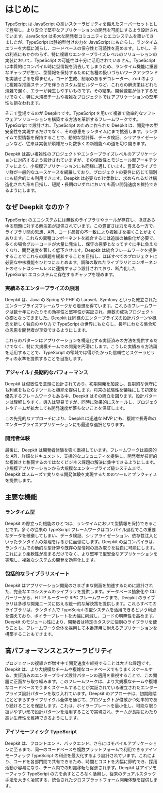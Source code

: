 # はじめに

TypeScript は JavaScript の高いスケーラビリティを備えたスーパーセットとして登場し、より安全で堅牢なアプリケーションの開発を可能にするよう設計されています。JavaScript は多大な開発者コミュニティとエコシステムを築いてきましたが、TypeScript は静的型付けの力を JavaScript にもたらし、ランタイムエラーを大幅に減らし、コードベースの保守性と可読性を高めます。しかし、その利点にもかかわらず、特に複雑なエンタープライズレベルのソリューションの実装において、TypeScript の可能性は十分に活用されていません。TypeScript は本質的にコンパイル時に型情報を消去してしまうため、ランタイム機能に重要なギャップが生じ、型情報を保持するために各種の扱いづらいワークアラウンドを実装せざるを得ません。コード生成、制限のあるデコレーター、Zod のように複雑な推論ステップを伴うカスタム型ビルダーなど、これらの解決策はどれも煩雑で遅く、エラーが発生しやすいものです。その結果、開発速度が低下するだけでなく、特に大規模チームや複雑なプロジェクトではアプリケーションの堅牢性も損なわれます。

そこで登場するのが Deepkit です。TypeScript を用いて複雑で効率的なソフトウェアソリューションを構築する方法を革新するフレームワークです。TypeScript で設計され、TypeScript のために作られた Deepkit は、開発中の型安全性を実現するだけでなく、その恩恵をランタイムにまで拡張します。ランタイムで型情報を保持することで、動的な型計算、データ検証、シリアライゼーションなど、従来は実装が煩雑だった数多くの新機能への道を切り開きます。

Deepkit は高い複雑性のプロジェクトやエンタープライズレベルのアプリケーションに対応するよう設計されていますが、その俊敏性とモジュール型アーキテクチャにより、小規模アプリケーションにも同様に適しています。豊富なライブラリ群が一般的なユースケースを網羅しており、プロジェクトの要件に応じて個別にも統合的にも利用できます。Deepkit は必要なだけ柔軟に、求められるだけ構造化された形を目指し、短期・長期のいずれにおいても高い開発速度を維持できるようにします。

## なぜ Deepkit なのか？

TypeScript のエコシステムには無数のライブラリやツールが存在し、ほぼあらゆる問題に対する解決策が提供されています。この豊富さは力を与える一方で、ライブラリ間の思想、API、コード品質の不一致により複雑さを招くことがよくあります。これらの異種コンポーネントを統合するには追加の抽象化が必要で、多くの場合グルーコードが大量に発生し、保守の悪夢となってすぐに手に負えなくなり、開発速度を著しく低下させます。Deepkit は統合フレームワークを提供することでこれらの課題を緩和することを目指し、ほぼすべてのプロジェクトに必要な中核機能をひとつにまとめます。調和の取れたライブラリとコンポーネントのセットはシームレスに連携するよう設計されており、断片化した TypeScript エコシステムに存在するギャップを埋めます。

### 実績あるエンタープライズの原則

Deepkit は、Java の Spring や PHP の Laravel、Symfony といった確立されたエンタープライズフレームワークから着想を得ています。これらのフレームワークは数十年にわたりその効率性と堅牢性が実証され、無数の成功プロジェクトの礎となってきました。Deepkit は同様のエンタープライズの設計パターンや概念を新しく独自のやり方で TypeScript の世界にもたらし、長年にわたる集合知の恩恵を開発者が享受できるようにします。

これらのパターンはアプリケーションを構造化する実証済みの方法を提供するだけでなく、特に大規模チームでの開発を円滑にします。こうした実績ある方法論を活用することで、TypeScript の領域では得がたかった信頼性とスケーラビリティの水準を提供することを目指します。

### アジャイル / 長期的なパフォーマンス

Deepkit は俊敏性を念頭に設計されており、初期開発を加速し、長期的な保守にも利点をもたらすツールと機能を提供します。将来の拡張性を犠牲にして初速を優先するフレームワークもある中、Deepkit はその両立を図ります。設計パターンは理解しやすく、導入は容易ですが、同時に効果的にスケールし、プロジェクトやチームが拡大しても開発速度が落ちないことを保証します。

この先見的なアプローチにより、Deepkit は迅速な MVP にも、複雑で長寿命のエンタープライズアプリケーションにも最適な選択となります。

### 開発者体験

最後に、Deepkit は開発者体験を強く重視しています。フレームワークは直感的な API、詳細なドキュメント、支援的なコミュニティを提供し、開発者が技術的な複雑さと格闘するのではなくビジネス課題の解決に集中できるようにします。小規模アプリケーションから大規模なエンタープライズ級システムまで、Deepkit はスムーズで実りある開発体験を実現するためのツールとプラクティスを提供します。

## 主要な機能

### ランタイム型

Deepkit の際立った機能のひとつは、ランタイムにおいて型情報を保持できることです。多くの従来の TypeScript フレームワークはコンパイル過程でこの重要なデータを破棄してしまい、データ検証、シリアライゼーション、依存性注入といったランタイムの処理をはるかに面倒にします。Deepkit の型コンパイラは、ランタイムでの動的な型計算や既存の型情報の読み取りを独自に可能にします。これにより柔軟性が高まるだけでなく、より堅牢で型安全なアプリケーションを実現し、複雑なシステムの開発を効率化します。

### 包括的なライブラリスイート

Deepkit はアプリケーション開発のさまざまな側面を加速するために設計された、完全なエコシステムのライブラリを提供します。データベース抽象化や CLI パーサーから、HTTP ルーターや RPC フレームワークまで、Deepkit のライブラリは多様な開発ニーズに応える統一的な解決策を提供します。これらすべてのライブラリは、ランタイムで TypeScript の型システムを活用できるという利点を備えており、ボイラープレートを大幅に削減し、コードの明瞭性を高めます。Deepkit のモジュール性により、開発者は特定のタスクに個別のライブラリを使うことも、フレームワーク全体を採用して本番運用に耐えるアプリケーションを構築することもできます。

## 高パフォーマンスとスケーラビリティ

プロジェクトの複雑さが増す中で開発速度を維持することは大きな課題です。Deepkit は、より大規模なチームや複雑なコードベースでもうまくスケールする、実証済みのエンタープライズ設計パターンの適用を重視することで、この問題に正面から取り組みます。このフレームワークは、より大規模なチームや複雑なコードベースでうまくスケールすることが実証されている確立されたエンタープライズ設計パターンを取り入れています。Deepkit のアプローチは、初期段階にとどまらずライフサイクル全体を通じて、プロジェクトが俊敏かつ効率的であり続けることを保証します。これは、ボイラープレートを最小化し、可能な限り扱いやすい形で設計パターンを活用することで実現され、チームが長期にわたり高い生産性を維持できるようにします。

### アイソモーフィック TypeScript

Deepkit は、フロントエンド、バックエンド、さらにはモバイルアプリケーションに至るまで、同一のコードベースを複数プラットフォームで利用できるアイソモーフィック TypeScript の利点を最大化するよう設計されています。これにより、コードを各部門間で共有できるため、時間とコストを大幅に節約でき、採用活動が容易になり、チーム内での知識移転も促進されます。Deepkit はアイソモーフィック TypeScript の力を余すところなく活用し、従来のデュアルスタック手法を大きく凌駕する、統合されたクロスプラットフォーム開発体験を提供します。